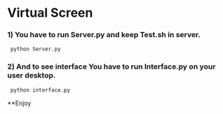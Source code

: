 # Virtual Screen

### 1) You have to run Server.py and keep Test.sh in server.
`` python Server.py``
### 2) And to see interface You have to run Interface.py on your user desktop.
`` python interface.py``

**Enjoy
